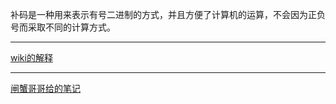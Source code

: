补码是一种用来表示有号二进制的方式，并且方便了计算机的运算，不会因为正负号而采取不同的计算方式。
***
[wiki的解释](https://zh.wikipedia.org/wiki/二補數/"Title")
***
[闸蟹哥哥给的笔记](http://m.imooc.com/article/16813?block_id=tuijian_wz/"Title")
